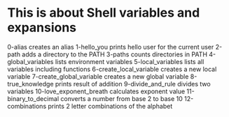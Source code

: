 # This is about Shell variables and expansions
0-alias creates an alias
1-hello_you prints hello user for the current user
2-path adds a directory to the PATH
3-paths counts directories in PATH
4-global_variables lists environment variables
5-local_variables lists all variables including functions
6-create_local_variable creates a new local variable
7-create_global_variable creates a new global variable
8-true_knowledge prints result of addition
9-divide_and_rule divides two variables
10-love_exponent_breath calculates exponent value
11-binary_to_decimal converts a number from base 2 to base 10
12-combinations prints 2 letter combinations of the alphabet

